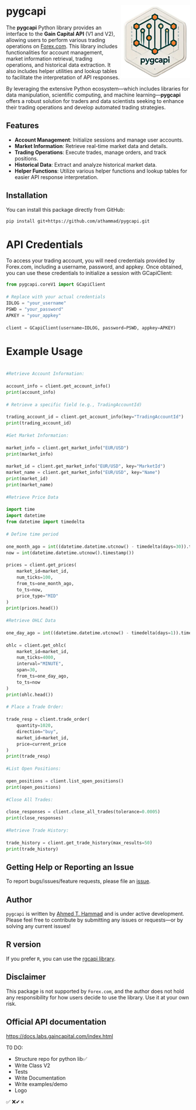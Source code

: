 

# pygcapi <img src="./logo_pygcapi.png" align="right" height="200"/>

The **pygcapi** Python library provides an interface to the **Gain Capital API** (V1 and V2), allowing users to perform various trading operations on [Forex.com](https://forex.com). This library includes functionalities for account management, market information retrieval, trading operations, and historical data extraction. It also includes helper utilities and lookup tables to facilitate the interpretation of API responses.

By leveraging the extensive Python ecosystem—which includes libraries for data manipulation, scientific computing, and machine learning—**pygcapi** offers a robust solution for traders and data scientists seeking to enhance their trading operations and develop automated trading strategies.

## Features

- **Account Management**: Initialize sessions and manage user accounts.
- **Market Information**: Retrieve real-time market data and details.
- **Trading Operations**: Execute trades, manage orders, and track positions.
- **Historical Data**: Extract and analyze historical market data.
- **Helper Functions**: Utilize various helper functions and lookup tables for easier API response interpretation.

## Installation
<!---

You can install this package directly from PyPI using `pip`:

```bash
pip install pygcapi
```
Or from GitHub:

```bash
pip install git+https://github.com/athammad/pygcapi.git
```
--->


You can install this package directly from GitHub:

```bash
pip install git+https://github.com/athammad/pygcapi.git
```

# API Credentials

To access your trading account, you will need credentials provided by Forex.com, including a username, password, and appkey. Once obtained, you can use these credentials to initialize a session with GCapiClient:


```python
from pygcapi.coreV1 import GCapiClient

# Replace with your actual credentials
IDLOG = "your_username"
PSWD = "your_password"
APKEY = "your_appkey"

client = GCapiClient(username=IDLOG, password=PSWD, appkey=APKEY)
```

# Example Usage



```python

#Retrieve Account Information:

account_info = client.get_account_info()
print(account_info)

# Retrieve a specific field (e.g., TradingAccountId)

trading_account_id = client.get_account_info(key="TradingAccountId")
print(trading_account_id)

#Get Market Information:

market_info = client.get_market_info("EUR/USD")
print(market_info)

market_id = client.get_market_info("EUR/USD", key="MarketId")
market_name = client.get_market_info("EUR/USD", key="Name")
print(market_id)
print(market_name)

#Retrieve Price Data

import time
import datetime
from datetime import timedelta

# Define time period

one_month_ago = int((datetime.datetime.utcnow() - timedelta(days=30)).timestamp())
now = int(datetime.datetime.utcnow().timestamp())

prices = client.get_prices(
    market_id=market_id,
    num_ticks=100,
    from_ts=one_month_ago,
    to_ts=now,
    price_type="MID"
)
print(prices.head())

#Retrieve OHLC Data

one_day_ago = int((datetime.datetime.utcnow() - timedelta(days=1)).timestamp())

ohlc = client.get_ohlc(
    market_id=market_id,
    num_ticks=4000,
    interval="MINUTE",
    span=30,
    from_ts=one_day_ago,
    to_ts=now
)
print(ohlc.head())

# Place a Trade Order:

trade_resp = client.trade_order(
    quantity=1020,
    direction="buy",
    market_id=market_id,
    price=current_price
)
print(trade_resp)

#List Open Positions:

open_positions = client.list_open_positions()
print(open_positions)

#Close All Trades:

close_responses = client.close_all_trades(tolerance=0.0005)
print(close_responses)

#Retrieve Trade History:

trade_history = client.get_trade_history(max_results=50)
print(trade_history)
```
## Getting Help or Reporting an Issue

To report bugs/issues/feature requests, please file an [issue](https://github.com/athammad/pygcapi/issues/).

## Author
`pygcapi` is written by [Ahmed T. Hammad](https://athsas.com/) and is under active development. Please feel free to contribute by submitting any issues or requests—or by solving any current issues!

## R version
If you prefer `R`, you can use the [rgcapi library](https://github.com/athammad/rgcapi/).

## Disclaimer
This package is not supported by `Forex.com`, and the author does not hold any responsibility for how users decide to use the library. Use it at your own risk.


## Official API documentation

https://docs.labs.gaincapital.com/index.html

T0 DO:
- Structure repo for python lib✅ 
- Write Class V2
- Tests
- Write Documentation
- Write examples/demo
- Logo 

✅ ❌✔✗
